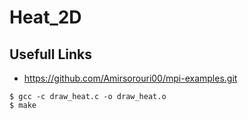# Heat_2D
## Usefull Links
* https://github.com/Amirsorouri00/mpi-examples.git


```
$ gcc -c draw_heat.c -o draw_heat.o
$ make
```
